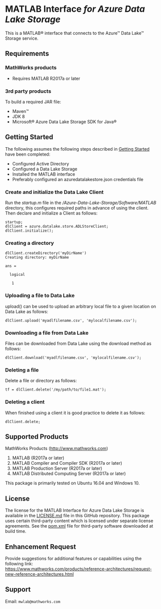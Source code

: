 # MATLAB Interface *for Azure Data Lake Storage*

This is a MATLAB® interface that connects to the Azure™ Data Lake™ Storage service.

## Requirements
### MathWorks products
* Requires MATLAB R2017a or later

### 3rd party products
To build a required JAR file:
* Maven™
* JDK 8
* Microsoft® Azure Data Lake Storage SDK for Java®

## Getting Started
The following assumes the following steps described in [Getting Started](Documentation/GettingStarted.md) have been completed:

* Configured Active Directory
* Configured a Data Lake Storage
* Installed the MATLAB interface
* Preferably configured an azuredatalakestore.json credentials file


### Create and initialize the Data Lake Client
Run the *startup.m* file in the */Azure-Data-Lake-Storage/Software/MATLAB* directory, this configures required paths in advance of using the client. Then declare and initialize a Client as follows:
```
startup;
dlClient = azure.datalake.store.ADLStoreClient;
dlClient.initialize();
```

### Creating a directory

```
dlClient.createDirectory('myDirName')
Creating directory: myDirName

ans =

  logical

   1
```

### Uploading a file to Data Lake
upload() can be used to upload an arbitrary local file to a given location on Data Lake as follows:
```
dlClient.upload('myadlfilename.csv', 'mylocalfilename.csv');
```

### Downloading a file from Data Lake
Files can be downloaded from Data Lake using the download method as follows:
```
dlClient.download('myadlfilename.csv', 'mylocalfilename.csv');
```


### Deleting a file
Delete a file or directory as follows:
```
tf = dlClient.delete('/my/path/to/file1.mat');
```

### Deleting a client
When finished using a client it is good practice to delete it as follows:
```
dlClient.delete;
```


## Supported Products

MathWorks Products (http://www.mathworks.com)
1.  MATLAB (R2017a or later)
2.  MATLAB Compiler and Compiler SDK (R2017a or later)
3.  MATLAB Production Server (R2017a or later)
4.  MATLAB Distributed Computing Server (R2017a or later)   

This package is primarily tested on Ubuntu 16.04 and Windows 10.

## License
The license for the MATLAB Interface for Azure Data Lake Storage is available in the [LICENSE.md](LICENSE.md) file in this GitHub repository. This package uses certain third-party content which is licensed under separate license agreements. See the [pom.xml](Software/Java/pom.xml) file for third-party software downloaded at build time.

## Enhancement Request
Provide suggestions for additional features or capabilities using the following link:   
https://www.mathworks.com/products/reference-architectures/request-new-reference-architectures.html

## Support
Email: `mwlab@mathworks.com`

[//]: #  (Copyright 2017 The MathWorks, Inc.)
